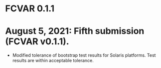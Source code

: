 # FCVAR 0.1.1

# August 5, 2021: Fifth submission (FCVAR v0.1.1).

* Modified tolerance of bootstrap test results for Solaris platforms. 
Test results are within acceptable tolerance. 


